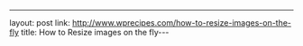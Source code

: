 ---
layout: post
link: http://www.wprecipes.com/how-to-resize-images-on-the-fly
title: How to  Resize images on the fly---
